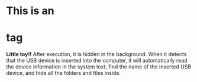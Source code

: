 # This is an <h1> tag
**Little toy!!**
After execution, it is hidden in the background.
When it detects that the USB device is inserted into the computer, it will automatically read the device information in the system text, 
find the name of the inserted USB device, and hide all the folders and files inside.
